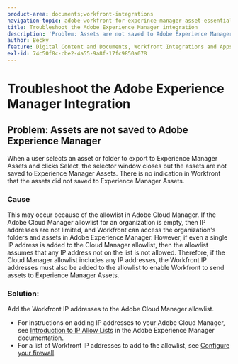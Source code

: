 ```yaml
---
product-area: documents;workfront-integrations
navigation-topic: adobe-workfront-for-experince-manager-asset-essentials
title: Troubleshoot the Adobe Experience Manager integration
description: 'Problem: Assets are not saved to Adobe Experience Manager'
author: Becky
feature: Digital Content and Documents, Workfront Integrations and Apps
exl-id: 74c50f8c-cbe2-4a55-9a8f-17fc9850a078
---
```

# Troubleshoot the Adobe Experience Manager Integration

## Problem: Assets are not saved to Adobe Experience Manager

When a user selects an asset or folder to export to Experience Manager Assets and clicks Select, the selector window closes but the assets are not saved to Experience Manager Assets. There is no indication in Workfront that the assets did not saved to Experience Manager Assets.

### Cause

This may occur because of the allowlist in Adobe Cloud Manager. If the Adobe Cloud Manager allowlist for an organization is empty, then IP addresses are not limited, and Workfront can access the organization's folders and assets in Adobe Experience Manager. However, if even a single IP address is added to the Cloud Manager allowlist, then the allowlist assumes that any IP address not on the list is not allowed. Therefore, if the Cloud Manager allowlist includes any IP addresses, the Workfront IP addresses must also be added to the allowlist to enable Workfront to send assets to Experience Manager Assets.

### Solution:

Add the Workfront IP addresses to the Adobe Cloud Manager allowlist.

* For instructions on adding IP addresses to your Adobe Cloud Manager, see [Introduction to IP Allow Lists](https://experienceleague.adobe.com/docs/experience-manager-cloud-service/content/implementing/using-cloud-manager/ip-allow-lists/introduction.html?lang=en) in the Adobe Experience Manager documentation.
* For a list of Workfront IP addresses to add to the allowlist, see [Configure your firewall](/help/quicksilver/administration-and-setup/get-started-wf-administration/configure-your-firewall.md).
